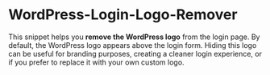 # WordPress-Login-Logo-Remover
This snippet helps you **remove the WordPress logo** from the login page. By default, the WordPress logo appears above the login form. Hiding this logo can be useful for branding purposes, creating a cleaner login experience, or if you prefer to replace it with your own custom logo.
